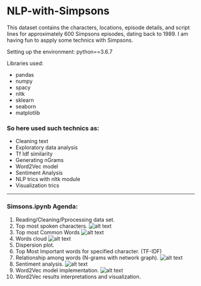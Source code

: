 # NLP-with-Simpsons

This dataset contains the characters, locations, episode details, and script lines for approximately 600 Simpsons episodes, dating back to 1989. I am having fun to aspply some technics with Simpsons.

Setting up the environment:
python==3.6.7

Libraries used:

* pandas
* numpy
* spacy
* nltk
* sklearn
* seaborn
* matplotlib

### So here used such technics as:
* Cleaning text
* Exploratory data analysis
* Tf Idf similarity
* Generating nGrams
* Word2Vec model
* Sentiment Analysis
* NLP trics with nltk module
* Visualization trics

<hr>

### Simsons.ipynb Agenda:

1. Reading/Cleaning/Pprocessing data set. 
2. Top most spoken characters.
![alt text](https://user-images.githubusercontent.com/10981310/70634495-fd34d380-1c3a-11ea-8b2b-ae5aaabe35ac.PNG)
3. Top most Common Words
![alt text](https://user-images.githubusercontent.com/10981310/70634494-fd34d380-1c3a-11ea-9559-767b5dc24154.PNG)
4. Words cloud
![alt text](https://user-images.githubusercontent.com/10981310/70634496-fd34d380-1c3a-11ea-98f1-2144c425fa1d.PNG)
5. Dispersion plot.
6. Top Most Important words for specified character. (TF-IDF)
7. Relationship among words (N-grams with network graph).
![alt text](https://user-images.githubusercontent.com/10981310/70634497-fd34d380-1c3a-11ea-94a5-5f8047499e6f.PNG)
8. Sentiment analysis.
![alt text](https://user-images.githubusercontent.com/10981310/70634492-fd34d380-1c3a-11ea-918a-c48a7719ffba.PNG)
9. Word2Vec model implementation.
![alt text](https://user-images.githubusercontent.com/10981310/70634489-fc9c3d00-1c3a-11ea-889d-2e68473d5521.PNG)
10. Word2Vec results interpretations and visualization.
